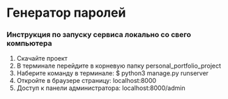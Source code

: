 # Генератор паролей

### Инструкция по запуску сервиса локально со свего компьютера

  1) Скачайте проект
  2) В терминале перейдите в корневую папку personal_portfolio_project
  3) Наберите команду в терминале:
    $ python3 manage.py runserver
  4) Откройте в браузере страницу: localhost:8000
  5) Доступ к панели администратора: localhost:8000/admin
